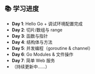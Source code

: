## 📚 学习进度
- **Day 1**: Hello Go + 调试环境配置完成
- **Day 2**: 切片/数组与 range
- **Day 3**: 函数与指针
- **Day 4**: 结构体与方法
- **Day 5**: 并发编程（goroutine & channel）
- **Day 6**: Go Modules & 文件操作
- **Day 7**: 简单 Web 服务
- （持续更新中……）
